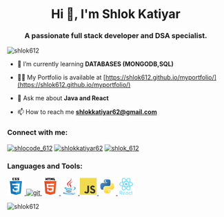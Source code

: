 <h1 align="center">Hi 👋, I'm Shlok Katiyar</h1>
<h3 align="center">A passionate full stack developer and DSA specialist.</h3>

<p align="left"> <img src="https://komarev.com/ghpvc/?username=shlok612&label=Profile%20views&color=0e75b6&style=flat" alt="shlok612" /> </p>

- 🌱 I’m currently learning **DATABASES (MONGODB,SQL)**

- 👨‍💻 My Portfolio is available at [https://shlok612.github.io/myportfolio/](https://shlok612.github.io/myportfolio/)

- 💬 Ask me about **Java and React**

- 📫 How to reach me **shlokkatiyar62@gmail.com**

<h3 align="left">Connect with me:</h3>
<p align="left">

<a href="https://www.codechef.com/users/shlocode_612" target="blank"><img align="center" src="https://cdn.jsdelivr.net/npm/simple-icons@3.1.0/icons/codechef.svg" alt="shlocode_612" height="30" width="40" /></a>
<a href="https://www.hackerrank.com/shlokkatiyar62" target="blank"><img align="center" src="https://raw.githubusercontent.com/rahuldkjain/github-profile-readme-generator/master/src/images/icons/Social/hackerrank.svg" alt="shlokkatiyar62" height="30" width="40" /></a>
<a href="https://www.leetcode.com/shlok_612" target="blank"><img align="center" src="https://raw.githubusercontent.com/rahuldkjain/github-profile-readme-generator/master/src/images/icons/Social/leet-code.svg" alt="shlok_612" height="30" width="40" /></a>
</p>

<h3 align="left">Languages and Tools:</h3>
<p align="left"> <a href="https://www.w3schools.com/css/" target="_blank" rel="noreferrer"> <img src="https://raw.githubusercontent.com/devicons/devicon/master/icons/css3/css3-original-wordmark.svg" alt="css3" width="40" height="40"/> </a> <a href="https://git-scm.com/" target="_blank" rel="noreferrer"> <img src="https://www.vectorlogo.zone/logos/git-scm/git-scm-icon.svg" alt="git" width="40" height="40"/> </a> <a href="https://www.w3.org/html/" target="_blank" rel="noreferrer"> <img src="https://raw.githubusercontent.com/devicons/devicon/master/icons/html5/html5-original-wordmark.svg" alt="html5" width="40" height="40"/> </a> <a href="https://www.java.com" target="_blank" rel="noreferrer"> <img src="https://raw.githubusercontent.com/devicons/devicon/master/icons/java/java-original.svg" alt="java" width="40" height="40"/> </a> <a href="https://developer.mozilla.org/en-US/docs/Web/JavaScript" target="_blank" rel="noreferrer"> <img src="https://raw.githubusercontent.com/devicons/devicon/master/icons/javascript/javascript-original.svg" alt="javascript" width="40" height="40"/> </a> <a href="https://www.python.org" target="_blank" rel="noreferrer"> <img src="https://raw.githubusercontent.com/devicons/devicon/master/icons/python/python-original.svg" alt="python" width="40" height="40"/> </a> <a href="https://reactjs.org/" target="_blank" rel="noreferrer"> <img src="https://raw.githubusercontent.com/devicons/devicon/master/icons/react/react-original-wordmark.svg" alt="react" width="40" height="40"/> </a> </p>

<p><img align="center" src="https://github-readme-stats.vercel.app/api/top-langs?username=shlok612&show_icons=true&locale=en&layout=compact" alt="shlok612" /></p>
